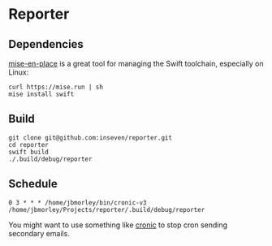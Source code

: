 # Reporter

## Dependencies

[mise-en-place](https://mise.jdx.dev) is a great tool for managing the Swift toolchain, especially on Linux:

```
curl https://mise.run | sh
mise install swift
```

## Build

```
git clone git@github.com:inseven/reporter.git
cd reporter
swift build
./.build/debug/reporter
```

## Schedule

```
0 3 * * * /home/jbmorley/bin/cronic-v3 /home/jbmorley/Projects/reporter/.build/debug/reporter
```

You might want to use something like [cronic](https://habilis.net/cronic/) to stop cron sending secondary emails.
